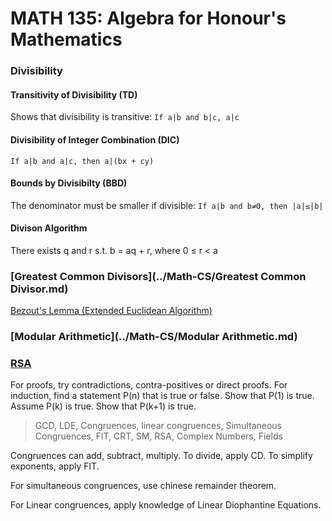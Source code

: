 # MATH 135: Algebra for Honour's Mathematics
### Divisibility
#### Transitivity of Divisibility (TD)
Shows that divisibility is transitive: `If a|b and b|c, a|c`
#### Divisibility of Integer Combination (DIC)
`If a|b and a|c, then a|(bx + cy)`
#### Bounds by Divisibilty (BBD)
The denominator must be smaller if divisible: `If a|b and b≠0, then |a|≤|b|`
#### Divison Algorithm
There exists q and r s.t. b = aq + r, where 0 ≤ r < a
### [Greatest Common Divisors](../Math-CS/Greatest Common Divisor.md)
[Bezout's Lemma (Extended Euclidean Algorithm)](https://github.com/kevintpeng/Extended-Euclidean-Algorithm/blob/master/EEA.rb)
### [Modular Arithmetic](../Math-CS/Modular Arithmetic.md)
### [RSA](../Math-CS/RSA.md)

For proofs, try contradictions, contra-positives or direct proofs. For induction, find a statement P(n) that is true or false. Show that P(1) is true. Assume P(k) is true. Show that P(k+1) is true. 

> GCD, LDE, Congruences, linear congruences, Simultaneous Congruences, FlT, CRT, SM, RSA, Complex Numbers, Fields

Congruences can add, subtract, multiply. To divide, apply CD. To simplify exponents, apply FlT.

For simultaneous congruences, use chinese remainder theorem.

For Linear congruences, apply knowledge of Linear Diophantine Equations. 
